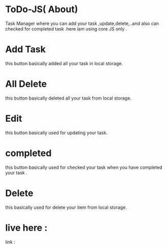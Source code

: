 # ToDo-JS( About)
Task Manager where you can add your task ,update,delete,..and also can checked for completed task .here iam using core JS only .
# Add Task
this button basically added  all your task in local storage.
# All Delete
this button basically deleted all your  task from local storage.
# Edit 
this button basically used for updating your task.
# completed
this button basically used for checked your task when you have completed your task .
# Delete
this basically used for delete your item from local storage.

# live here :
link : 

